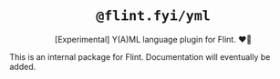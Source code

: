 <h1 align="center"><code>@flint.fyi/yml</code></h1>

<p align="center">
	[Experimental] Y(A)ML language plugin for Flint.
	❤️‍🔥
</p>

This is an internal package for Flint.
Documentation will eventually be added.
